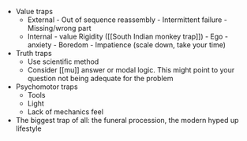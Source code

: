 - Value traps
	- External
			- Out of sequence reassembly
			- Intermittent failure
			- Missing/wrong part
	- Internal
			- value Rigidity ([[South Indian monkey trap]])
			- Ego
			- anxiety
			- Boredom
			- Impatience (scale down, take your time)
- Truth traps
	- Use scientific method
	- Consider [[mu]] answer or modal logic. This might point to your question not being adequate for the problem
- Psychomotor traps
	- Tools
	- Light
	- Lack of mechanics feel
- The biggest trap of all: the funeral procession, the modern hyped up lifestyle
